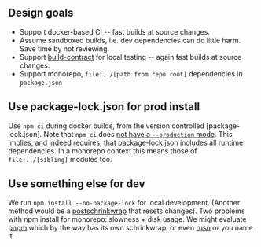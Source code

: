 
## Design goals

 * Support docker-based CI -- fast builds at source changes.
 * Assume sandboxed builds, i.e. dev dependencies can do little harm. Save time by not reviewing.
 * Support [build-contract](https://github.com/Yolean/build-contract) for local testing
   -- again fast builds at source changes.
 * Support monorepo, `file:../[path from repo root]` dependencies in `package.json`



## Use package-lock.json for prod install

Use `npm ci` during docker builds,
from the version controlled [package-lock.json].
Note that `npm ci` does [not have a `--production` mode](https://github.com/npm/npm/issues/20125).
This implies, and indeed requires,
that package-lock.json includes all runtime dependencies.
In a monorepo context this means those of `file:../[sibling]` modules too.

## Use something else for dev

We run `npm install --no-package-lock` for local development.
(Another method would be a [postschrinkwrap](https://docs.npmjs.com/files/package-locks#description) that resets changes).
Two problems with npm install for monorepo: slowness + disk usage.
We might evaluate [pnpm](https://github.com/pnpm/pnpm) which by the way has its own schrinkwrap,
or even [rusn](https://www.npmjs.com/package/@microsoft/rush) or you name it.

